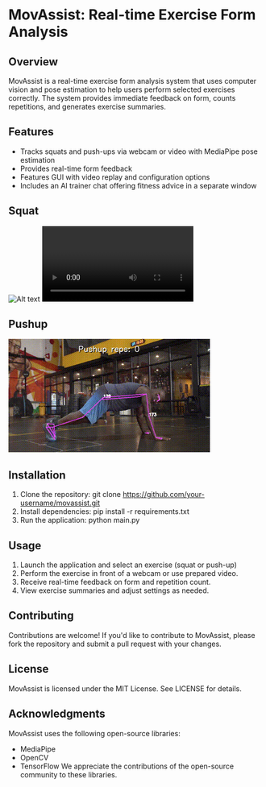 # MovAssist: Real-time Exercise Form Analysis

## Overview
MovAssist is a real-time exercise form analysis system that uses computer vision and pose estimation to help users perform selected exercises correctly. The system provides immediate feedback on form, counts repetitions, and generates exercise summaries.

## Features
- Tracks squats and push-ups via webcam or video with MediaPipe pose estimation
- Provides real-time form feedback
- Features GUI with video replay and configuration options
- Includes an AI trainer chat offering fitness advice in a separate window

## Squat
![Alt text](https://github.com/AzzyCode/MovAssist/blob/main/assets/squat_correct.mp40)
![Alt text](https://github.com/AzzyCode/MovAssist/blob/main/assets/squat_incorect.mp4)

## Pushup
![Pushup](https://github.com/AzzyCode/MovAssist/blob/main/assets/pushup.gif)
## Installation
1. Clone the repository: git clone https://github.com/your-username/movassist.git
2. Install dependencies: pip install -r requirements.txt
3. Run the application: python main.py

## Usage
1. Launch the application and select an exercise (squat or push-up)
2. Perform the exercise in front of a webcam or use prepared video.
3. Receive real-time feedback on form and repetition count.
4. View exercise summaries and adjust settings as needed.

## Contributing
Contributions are welcome! If you'd like to contribute to MovAssist, please fork the repository and submit a pull request with your changes.

## License
MovAssist is licensed under the MIT License. See LICENSE for details.

## Acknowledgments
MovAssist uses the following open-source libraries:

- MediaPipe
- OpenCV
- TensorFlow
We appreciate the contributions of the open-source community to these libraries.